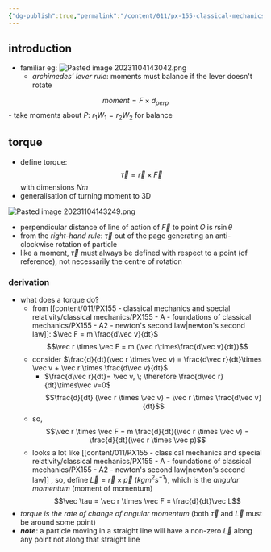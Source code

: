 ```yaml
---
{"dg-publish":true,"permalink":"/content/011/px-155-classical-mechanics-and-special-relativity/classical-mechanics/px-155-e-circular-motion-rotation-of-bodies/px-155-e5-moments/","created":"2024-10-01T18:27:09.711+01:00","updated":"2024-11-26T19:56:25.850+00:00"}
---
```


## introduction
- familiar eg: ![Pasted image 20231104143042.png](/img/user/pics/Pasted%20image%2020231104143042.png)
	- *archimedes' lever rule*: moments must balance if the lever doesn't rotate
	
$$moment = F \times d_{perp}$$
	- take moments about $P$: $r_{1}W_{1}=r_{2}W_{2}$ for balance
## torque
-  define torque:
$$\vec \tau = \vec r \times \vec F$$with dimensions $Nm$	
- generalisation of turning moment to 3D

![Pasted image 20231104143249.png](/img/user/pics/Pasted%20image%2020231104143249.png)
- perpendicular distance of line of action of $\vec F$ to point $O$ is $r\sin\theta$
- from the *right-hand rule*: $\vec\tau$ out of the page generating an anti-clockwise rotation of particle
- like a moment, $\vec \tau$ must always be defined with respect to a point (of reference), not necessarily the centre of rotation

### derivation
- what does a torque do?
	- from [[content/011/PX155 - classical mechanics and special relativity/classical mechanics/PX155 - A - foundations of classical mechanics/PX155 - A2 - newton's second law\|newton's second law]]: $\vec F = m \frac{d\vec v}{dt}$
	$$\vec r \times \vec F = m (\vec r\times\frac{d\vec v}{dt})$$
	- consider $\frac{d}{dt}(\vec r \times \vec v) = \frac{d\vec r}{dt}\times \vec v + \vec r \times \frac{d\vec v}{dt}$
		- $\frac{d\vec r}{dt}= \vec v, \; \therefore \frac{d\vec r}{dt}\times\vec v=0$
	$$\frac{d}{dt} (\vec r \times \vec v) = \vec r \times \frac{d\vec v}{dt}$$
	- so,
$$\vec r \times \vec F = m \frac{d}{dt}(\vec r \times \vec v) = \frac{d}{dt}(\vec r \times \vec p)$$
	- looks a lot like [[content/011/PX155 - classical mechanics and special relativity/classical mechanics/PX155 - A - foundations of classical mechanics/PX155 - A2 - newton's second law\|newton's second law]] , so, define $\vec L = \vec r \times \vec p$ ($kgm^{2}s^{-1}$), which is the *angular momentum* (moment of momentum)
	$$\vec \tau = \vec r \times \vec F = \frac{d}{dt}\vec L$$
- *torque is the rate of change of angular momentum* (both $\vec\tau$ and $\vec L$ must be around some point)
- ***note***: a particle moving in a straight line will have a non-zero $\vec L$ along any point not along that straight line
